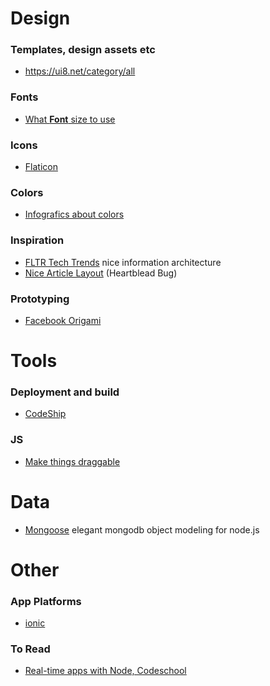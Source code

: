 # Design
### Templates, design assets etc
* https://ui8.net/category/all

### Fonts
* [What **Font** size to use](http://designforhackers.com/blog/font-sizes/?mc_cid=01af7ac1b8&mc_eid=ef4f1b24f0)

### Icons
* [Flaticon](http://www.flaticon.com/categories/sports/13)

### Colors
* [Infografics about colors](http://visual.ly/art-color-coordination?utm_source=twitter&utm_medium=social&utm_campaign=promo)

### Inspiration
* [FLTR Tech Trends](http://fltr.io/?left=true) nice information architecture
* [Nice Article Layout](http://heartbleed.com/) (Heartblead Bug)

### Prototyping
* [Facebook Origami](http://facebook.github.io/origami/)

# Tools
### Deployment and build
* [CodeShip](https://codeship.com/pricing)

### JS
* [Make things draggable](https://github.com/desandro/draggabilly)

# Data
* [Mongoose](http://mongoosejs.com/) elegant mongodb object modeling for node.js

# Other
### App Platforms
* [ionic](http://ionicframework.com/getting-started/)

### To Read
* [Real-time apps with Node, Codeschool](https://www.codeschool.com/screencasts/soup-to-bits-real-time-web-with-node-js/)
